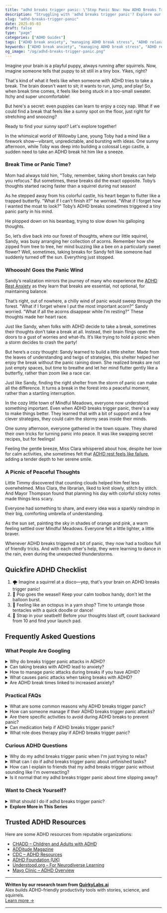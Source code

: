 ```yaml
---
title: "adhd breaks trigger panic: \"Stop Panic Now: How ADHD Breaks Trigger Calm!"
description: "Struggling with 'adhd breaks trigger panic'? Explore our cozy, playful guide to finding your calm and feeling understood when breaks feel overwhelming!"
slug: "adhd-breaks-trigger-panic"
date: 2025-05-03
draft: false
type: "page"
categories: ["ADHD Guides"]
tags: ["ADHD break anxiety", "managing ADHD break stress", "ADHD relaxation techniques", "ADHD break strategies", "panic during ADHD breaks", "adult ADHD break tips", "coping with ADHD breaks"]
keywords: ["ADHD break anxiety", "managing ADHD break stress", "ADHD relaxation techniques", "ADHD break strategies", "panic during ADHD breaks", "adult ADHD break tips", "coping with ADHD breaks"]
og_image: "/og/adhd-breaks-trigger-panic.png"
---
```


Imagine your brain is a playful puppy, always running after squirrels. Now, imagine someone tells that puppy to sit still in a tiny box. Yikes, right?

That's kind of what it feels like when someone with ADHD tries to take a break. The brain doesn't want to sit; it wants to run, jump, and play! So, when break time comes, it feels like being stuck in a too-small sweater. Itchy and super uncomfortable!

But here's a secret: even puppies can learn to enjoy a cozy nap. What if we could find a break that feels like a sunny spot on the floor, just right for stretching and snoozing?

Ready to find your sunny spot? Let's explore together!

In the whimsical world of Willowby Lane, young Toby had a mind like a firework show—vibrant, unpredictable, and bursting with ideas. One sunny afternoon, while Toby was deep into building a colossal Lego castle, a sudden need to take an ADHD break hit him like a sneeze.

### Break Time or Panic Time?

Mom had always told him, "Toby, remember, taking short breaks can help you refocus." But sometimes, these breaks did the exact opposite. Toby’s thoughts started racing faster than a squirrel during nut season!

As he stepped away from his colorful castle, his heart began to flutter like a trapped butterfly. "What if I can’t finish it?" he worried. "What if I forget how I wanted the moat to look?" Toby’s ADHD breaks sometimes triggered a tiny panic party in his mind.

He plopped down on his beanbag, trying to slow down his galloping thoughts.

So, let’s dive back into our forest of thoughts, where our little squirrel, Sandy, was busy arranging her collection of acorns. Remember how she zipped from tree to tree, her mind buzzing like a bee on a particularly sweet flower? Well, sometimes, taking breaks for Sandy felt like someone had suddenly turned off the sun. Everything just stopped.

### Whooosh! Goes the Panic Wind

Sandy’s realization mirrors the journey of many who experience the [ADHD Rest Anxiety](/pages/adhd-rest-anxiety/) as they learn that breaks are essential, not optional, for maintaining balance.

That’s right, out of nowhere, a chilly wind of panic would sweep through the forest. "What if I forget where I put the most important acorn?" Sandy worried. "What if all the acorns disappear while I’m resting?" These thoughts made her heart race.

Just like Sandy, when folks with ADHD decide to take a break, sometimes their thoughts don’t take a break at all. Instead, their brain flings open the doors to a gust of worries and what-ifs. It’s like trying to hold a picnic when a storm decides to crash the party!

But here’s a cozy thought: Sandy learned to build a little shelter. Made from the leaves of understanding and twigs of strategies, this shelter helped her enjoy the break without the panic raining down. She realized breaks are not just empty spaces, but time to breathe and let her mind flutter gently like a butterfly, rather than zoom like a race car.

Just like Sandy, finding the right shelter from the storm of panic can make all the difference. It turns a break in the forest into a peaceful moment, rather than a startling interruption.

In the cozy little town of Mindful Meadows, everyone now understood something important. Even when ADHD breaks trigger panic, there's a way to make things better. They learned that with a bit of support and a few clever strategies, they could calm the stormy seas inside their minds.

One sunny afternoon, everyone gathered in the town square. They shared their own tricks for turning panic into peace. It was like swapping secret recipes, but for feelings!

Feeling the gentle breeze, Miss Clara whispered about how, despite her love for calm activities, she sometimes felt that [ADHD rest feels like failure](/pages/adhd-rest-feels-like-failure/), adding a tender depth to her serene smile.

### A Picnic of Peaceful Thoughts

Little Timmy discovered that counting clouds helped him feel less overwhelmed. Miss Clara, the librarian, liked to knit slowly, stitch by stitch. And Mayor Thompson found that planning his day with colorful sticky notes made things less scary.

Everyone had something to share, and every idea was a sparkly raindrop in their big, comforting umbrella of understanding.

As the sun set, painting the sky in shades of orange and pink, a warm feeling settled over Mindful Meadows. Everyone felt a little lighter, a little braver.

Whenever ADHD breaks triggered a bit of panic, they now had a toolbox full of friendly tricks. And with each other's help, they were learning to dance in the rain, even during the unexpected thunderstorms.

## Quickfire ADHD Checklist

1. 🌪️ Imagine a squirrel at a disco—yep, that's your brain on ADHD breaks trigger panic!
2. 🎈 Pop goes the weasel! Keep your calm toolbox handy, don't let the balloon burst.
3. 🐙 Feeling like an octopus in a yarn shop? Time to untangle those tentacles with a quick doodle or dance!
4. 🚀 Strap in your seatbelt! Before your thoughts blast off, count backward from 10 and find your launch pad.

## Frequently Asked Questions



### What People Are Googling

<details><summary>Why do breaks trigger panic attacks in ADHD?</summary><p>It's completely understandable to feel anxious during breaks when you have ADHD. This can happen because the sudden shift from being highly focused or busy to stopping can feel jarring. Your mind might still be buzzing with activity and without a constant task, it can spiral into anxiety or panic. It's important to create a gentle transition for yourself during breaks—perhaps with a calming activity like stretching or deep breathing—to help ease this transition and provide your mind with a softer landing.</p></details>
<details><summary>Can taking breaks with ADHD lead to anxiety?</summary><p>Absolutely, taking breaks when you have ADHD can sometimes lead to feelings of anxiety, and you're not alone in this. It often happens because you might worry about losing momentum or not getting back to work on time. One cozy tip is to structure your breaks in a comforting way that suits you—maybe with a soothing cup of tea or a short walk. Setting a gentle alarm as a reminder can also ease the worry of losing track of time, making your break a true recharge session.</p></details>
<details><summary>How to manage panic attacks during breaks if you have ADHD?</summary><p>Certainly! Managing panic attacks during breaks can be especially challenging with ADHD, but there are comforting strategies you can use. First, create a small, soothing space where you can retreat—a cozy corner with items like soft blankets, a favorite book, or calming music can be very reassuring. Practice deep breathing or mindfulness exercises; these can help ground you and manage the intensity of a panic attack. Lastly, keeping a routine even during breaks can provide structure and predictability, which might help reduce anxiety. Remember, it’s okay to seek support from friends, family, or professionals—it shows strength and self-care.</p></details>
<details><summary>What causes panic attacks when taking breaks with ADHD?</summary><p>Taking a break when you have ADHD might unexpectedly bring on a panic attack, and there's a good reason for this. When you suddenly stop your busy routine, your mind might not immediately slow down, leading to overwhelming thoughts and emotions that can trigger anxiety. Additionally, transitioning from a high level of activity to a state of rest can be challenging due to the ADHD brain's sensitivity to changes in dopamine levels. Always remember, it's not just you finding this tough; it's a part of how your brain is wired. Taking gentle, structured breaks can help manage these transitions more smoothly.</p></details>
<details><summary>Are ADHD break times linked to increased anxiety?</summary><p>Absolutely, it's quite common for break times to stir up some anxiety for those of us with ADHD. This often happens because transitioning from a focused state to a break can make us feel unmoored, as if we’re suddenly not sure what to do with ourselves. It’s helpful to have a little plan for your breaks—maybe a short walk, a specific snack, or a few minutes with a calming app or book. This way, break times can become little islands of relaxation rather than stress.</p></details>



### Practical FAQs

<details><summary>What are some common reasons why ADHD breaks trigger panic?</summary><p>Absolutely, it's really common to feel a bit panicky during breaks if you have ADHD, and you're not alone in this. One reason is the shift from being highly focused or in hyperfocus mode to suddenly stopping; it can feel jarring and make you hyper-aware of the silence or inactivity. This can trigger feelings of anxiety or unease as your brain looks for the next thing to engage with. Also, during these breaks, your mind might start to race with thoughts of unfinished tasks or looming deadlines, which can certainly feel overwhelming. Remember, it's perfectly okay to feel this way, and finding gentle, structured ways to transition between activities might help ease these feelings.</p></details>
<details><summary>How can someone manage if their ADHD breaks trigger panic attacks?</summary><p>Oh, dealing with panic attacks triggered by ADHD breaks can be really tough, but there are comforting ways to manage it. Firstly, it's important to recognize the early signs of a panic attack and have a soothing routine ready to help ground yourself. This could include deep-breathing exercises, a favorite calming playlist, or a reassuring tactile object like a soft blanket or stress ball. Additionally, scheduling regular, mindful breaks throughout your day can help manage ADHD symptoms and reduce the buildup of stress that might lead to a panic attack. Remember, taking time to care for yourself isn't just okay; it's essential.</p></details>
<details><summary>Are there specific activities to avoid during ADHD breaks to prevent panic?</summary><p>Absolutely, it's great that you're thinking about how to make your breaks as calming as possible! It's generally a good idea to steer clear of activities that are overly stimulating or demanding during your breaks. This includes avoiding high-intensity video games, engaging in stressful or confrontational conversations, and browsing social media, which can sometimes lead to information overload or emotional stress. Instead, try gentle activities like stretching, doodling, or sipping a warm cup of tea—these can help keep your break time soothing and truly rejuvenating.</p></details>
<details><summary>Can medication help if ADHD breaks trigger panic?</summary><p>Absolutely, medication can be a valuable tool when managing the symptoms of ADHD, especially if those symptoms are triggering panic attacks. It's quite common for ADHD and anxiety to overlap, and the right medication can help smooth out those intense moments, providing a steadier emotional landscape. However, it's important to work closely with your healthcare provider to find the best medication and dosage for your specific needs. Alongside medication, therapeutic strategies and lifestyle adjustments can also play a crucial role in managing both ADHD and associated anxiety.</p></details>
<details><summary>What role does therapy play if ADHD breaks trigger panic?</summary><p>When ADHD triggers panic, therapy can be a comforting and supportive tool. It helps by offering strategies to manage those overwhelming feelings and reduce the frequency of panic episodes. A therapist specialized in ADHD can provide techniques tailored to how your brain works, making it easier to navigate daily challenges that might otherwise feel daunting. Therapy is like a warm, reassuring conversation that not only aids in understanding your unique experiences but also strengthens your skills to cope more effectively.</p></details>



### Curious ADHD Questions

<details><summary>Why do my adhd breaks trigger panic when I'm just trying to relax?</summary><p>That sounds really challenging, but it's not uncommon. When you take breaks, your brain might suddenly become aware of the contrast between relaxation and your usual pace of activity, which can feel jarring. This sudden shift can sometimes trigger feelings of panic or anxiety, as your mind might worry about the tasks at hand or the transition from high energy to calm. A gentle way to ease into breaks could be to incorporate some light, structured activities that keep your mind gently engaged, like doodling or listening to calm music, which might help smooth that transition.</p></details>
<details><summary>What can I do if adhd breaks trigger panic about unfinished tasks?</summary><p>It’s completely understandable to feel panicked about unfinished tasks, especially with ADHD! A helpful strategy is to break your tasks into smaller, manageable parts. This can make them seem less overwhelming and more achievable. Also, consider using a timer to work in short bursts, which can help maintain focus without increasing stress. Remember, it's perfectly okay to have days where not everything gets checked off—be kind to yourself!</p></details>
<details><summary>How can I explain to friends that my adhd breaks trigger panic without sounding like I'm overreacting?</summary><p>Hey there! It's absolutely okay to want to share how ADHD affects you with your friends. You might start by gently explaining that for you, unexpected breaks in routine can trigger a strong reaction, much like an alarm going off without a warning. Assure them that sharing this helps create an understanding environment, and it's not about overreacting but about letting them know how they can best support you. A little heart-to-heart can go a long way in strengthening your friendships!</p></details>
<details><summary>Is it normal that my adhd breaks trigger panic about time slipping away?</summary><p>Absolutely, it's perfectly normal to feel that way when you have ADHD. Many people with ADHD experience anxieties around time management, especially during breaks when you might feel like time is just slipping through your fingers. Remember, it's okay to take breaks and necessary for your brain to recharge! Try to see these moments as a valuable part of your routine that help you maintain long-term productivity and wellness.</p></details>



### Want to Check Yourself?

<details><summary>What should I do if adhd breaks trigger panic?</summary><p>When ADHD-related overwhelm leads to panic, it's really important to pause and breathe. Try grounding techniques like the 5-4-3-2-1 method, where you identify five things you can see, four things you can touch, three things you can hear, two things you can smell, and one thing you can taste. It helps bring your focus back to the present and calms the racing thoughts. Remember, it’s perfectly okay to take a moment for yourself to reset – your well-being is worth that time.</p></details>

<script type="application/ld+json">
{
  "@context": "https://schema.org",
  "@type": "FAQPage",
  "mainEntity": [
    {
      "@type": "Question",
      "name": "Why do breaks trigger panic attacks in ADHD?",
      "acceptedAnswer": {
        "@type": "Answer",
        "text": "It's completely understandable to feel anxious during breaks when you have ADHD. This can happen because the sudden shift from being highly focused or busy to stopping can feel jarring. Your mind might still be buzzing with activity and without a constant task, it can spiral into anxiety or panic. It's important to create a gentle transition for yourself during breaks\u2014perhaps with a calming activity like stretching or deep breathing\u2014to help ease this transition and provide your mind with a softer landing."
      }
    },
    {
      "@type": "Question",
      "name": "Can taking breaks with ADHD lead to anxiety?",
      "acceptedAnswer": {
        "@type": "Answer",
        "text": "Absolutely, taking breaks when you have ADHD can sometimes lead to feelings of anxiety, and you're not alone in this. It often happens because you might worry about losing momentum or not getting back to work on time. One cozy tip is to structure your breaks in a comforting way that suits you\u2014maybe with a soothing cup of tea or a short walk. Setting a gentle alarm as a reminder can also ease the worry of losing track of time, making your break a true recharge session."
      }
    },
    {
      "@type": "Question",
      "name": "How to manage panic attacks during breaks if you have ADHD?",
      "acceptedAnswer": {
        "@type": "Answer",
        "text": "Certainly! Managing panic attacks during breaks can be especially challenging with ADHD, but there are comforting strategies you can use. First, create a small, soothing space where you can retreat\u2014a cozy corner with items like soft blankets, a favorite book, or calming music can be very reassuring. Practice deep breathing or mindfulness exercises; these can help ground you and manage the intensity of a panic attack. Lastly, keeping a routine even during breaks can provide structure and predictability, which might help reduce anxiety. Remember, it\u2019s okay to seek support from friends, family, or professionals\u2014it shows strength and self-care."
      }
    },
    {
      "@type": "Question",
      "name": "What causes panic attacks when taking breaks with ADHD?",
      "acceptedAnswer": {
        "@type": "Answer",
        "text": "Taking a break when you have ADHD might unexpectedly bring on a panic attack, and there's a good reason for this. When you suddenly stop your busy routine, your mind might not immediately slow down, leading to overwhelming thoughts and emotions that can trigger anxiety. Additionally, transitioning from a high level of activity to a state of rest can be challenging due to the ADHD brain's sensitivity to changes in dopamine levels. Always remember, it's not just you finding this tough; it's a part of how your brain is wired. Taking gentle, structured breaks can help manage these transitions more smoothly."
      }
    },
    {
      "@type": "Question",
      "name": "Are ADHD break times linked to increased anxiety?",
      "acceptedAnswer": {
        "@type": "Answer",
        "text": "Absolutely, it's quite common for break times to stir up some anxiety for those of us with ADHD. This often happens because transitioning from a focused state to a break can make us feel unmoored, as if we\u2019re suddenly not sure what to do with ourselves. It\u2019s helpful to have a little plan for your breaks\u2014maybe a short walk, a specific snack, or a few minutes with a calming app or book. This way, break times can become little islands of relaxation rather than stress."
      }
    }
  ]
}
</script>
<script type="application/ld+json">
{
  "@context": "https://schema.org",
  "@type": "Article",
  "author": {
    "@type": "Person",
    "name": "QuirkyLabs",
    "url": "https://quirkylabs.ai/about"
  },
  "headline": "adhd breaks trigger panic: \"Stop Panic Now: How ADHD Breaks Trigger Calm!\"",
  "mainEntityOfPage": "https://blog.quirkylabs.ai/pages/adhd-breaks-trigger-panic/",
  "datePublished": "2025-05-03"
}
</script>
<script type="application/ld+json">
{
  "@context": "https://schema.org",
  "@type": "BreadcrumbList",
  "itemListElement": [
    {
      "@type": "ListItem",
      "position": 1,
      "name": "Home",
      "item": "https://quirkylabs.ai/"
    },
    {
      "@type": "ListItem",
      "position": 2,
      "name": "Blog",
      "item": "https://blog.quirkylabs.ai/"
    },
    {
      "@type": "ListItem",
      "position": 3,
      "name": "adhd breaks trigger panic: \"Stop Panic Now: How ADHD Breaks Trigger Calm!\"",
      "item": "https://blog.quirkylabs.ai/pages/adhd-breaks-trigger-panic/"
    }
  ]
}
</script>

<details>
<summary><strong>Explore More in This Series</strong></summary>

- [Adhd Cant Relax](/pages/adhd-cant-relax/)
- [Adhd Anxiety On Weekends](/pages/adhd-anxiety-on-weekends/)
- [Adhd Cant Enjoy Leisure](/pages/adhd-cant-enjoy-leisure/)
- [Adhd Cant Slow Down](/pages/adhd-cant-slow-down/)
- [Adhd Toxic Productivity Cycle](/pages/adhd-toxic-productivity-cycle/)
- [Adhd Can’T Just Chill](/pages/adhd-can’t-just-chill/)
- [Adhd Rest Anxiety](/pages/adhd-rest-anxiety/)
- [Adhd And Guilt Doing Nothing](/pages/adhd-and-guilt-doing-nothing/)
</details>



## Trusted ADHD Resources

Here are some ADHD resources from reputable organizations:

- [CHADD – Children and Adults with ADHD](https://chadd.org)
- [ADDitude Magazine](https://www.additudemag.com)
- [CDC – ADHD Resources](https://www.cdc.gov/ncbddd/adhd)
- [ADHD Foundation (UK)](https://www.adhdfoundation.org.uk)
- [Understood.org – For Neurodiverse Learning](https://www.understood.org)
- [Mayo Clinic – ADHD Overview](https://www.mayoclinic.org/diseases-conditions/adhd)


---

**Written by our research team from [QuirkyLabs.ai](https://quirkylabs.ai)**  
Alex builds ADHD-friendly productivity tools with stories, science, and squirrels.  
[Learn more →](https://quirkylabs.ai)

---